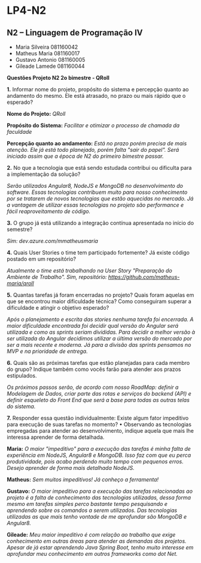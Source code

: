 # LP4-N2

## N2 – Linguagem de Programação IV

- Maria Silveira 081160042
- Matheus Maria 081160017
- Gustavo Antonio 081160005
- Gileade Lamede 081160044

__Questões Projeto N2 2o bimestre - QRoll__

__1.__	Informar nome do projeto, propósito do sistema e percepção quanto ao andamento do mesmo. Ele está atrasado, no prazo ou mais rápido que o esperado?

__Nome do Projeto:__ _QRoll_

__Propósito do Sistema:__ _Facilitar e otimizar o processo de chamada da faculdade_

__Percepção quanto ao andamento:__ _Está no prazo porém precisa de mais atenção. Ele já está todo planejado, porém falta "sair do papel". Será iniciado assim que a época de N2 do primeiro bimestre passar._

__2.__	No que a tecnologia que está sendo estudada contribui ou dificulta para a implementação da solução?

_Serão utilizados Angular8, NodeJS e MongoDB no desenvolvimento do software. Essas tecnologias contribuem muito para nosso conhecimento por se tratarem de novos tecnologias que estão aquecidas no mercado. Já a vantagem de utilizar essas tecnologias no projeto são performance e fácil reaproveitamento de código._

__3.__	O grupo já está utilizando a integração contínua apresentada no início do semestre?

_Sim: dev.azure.com/mmatheusmaria_

__4.__	Quais User Stories o time tem participado fortemente? Já existe código postado em um repositório?

_Atualmente o time está trabalhando na User Story "Preparação do Ambiente de Trabalho". Sim, repositório: https://github.com/matheus-maria/qroll_

__5.__	Quantas tarefas já foram encerradas no projeto? Quais foram aquelas em que se encontrou maior dificuldade técnica? Como conseguiram superar a dificuldade e atingir o objetivo esperado?

_Após o planejamento e escrita das stories nenhuma tarefa foi encerrada. A maior dificuldade encontrada foi decidir qual versão do Angular será utilizada e como as sprints seriam divididas. Para decidir a melhor versão à ser utilizada do Angular decidimos utilizar a última versão do mercado por ser a mais recente e moderna. Já para a divisão das sprints pensamos no MVP e na prioridade de entrega._

__6.__	Quais são as próximas tarefas que estão planejadas para cada membro do grupo? Indique também como vocês farão para atender aos prazos estipulados.

_Os próximos passos serão, de acordo com nosso RoadMap: definir a Modelagem de Dados, criar parte das rotas e serviços do backend (API) e definir esqueleto do Front End que será a base para todas as outras telas do sistema._

__7.__	Responder essa questão individualmente: Existe algum fator impeditivo para execução de suas tarefas no momento? 
        •	Observando as tecnologias empregadas para atender ao desenvolvimento, indique aquela que mais lhe interessa aprender de forma detalhada.
        
__Maria:__ _O maior "impeditivo" para a execução das tarefas é minha falta de experiência em NodeJS, Angular8 e MongoDB. Isso faz com que eu perca produtividade, pois acabo perdendo muito tempo com pequenos erros. Desejo aprender de forma mais detalhada NodeJS._
        
__Matheus:__ _Sem muitos impeditivos! Já conheço a ferramenta!_
        
__Gustavo:__ _O maior impeditivo para a execução das tarefas relacionadas ao projeto é a falta de conhecimento das tecnologias utilizadas, dessa forma mesmo em tarefas simples perco bastante tempo pesquisando e aprendendo sobre os comandos a serem utilizados. Das tecnologias utilizadas as que mais tenho vontade de me aprofundar são MongoDB e Angular8._

__Gileade:__ _Meu maior impeditivo é com relação ao trabalho que exige conhecimento em outras áreas para atender as demandas dos projetos. Apesar de já estar aprendendo Java Spring Boot, tenho muito interesse em aprofundar meu conhecimento em outros frameworks como  dot Net._
        
